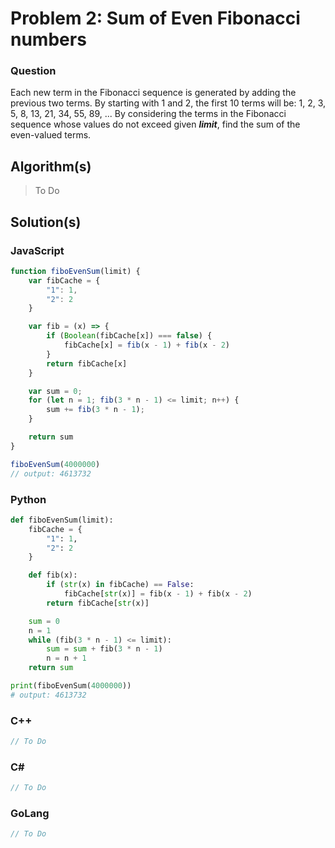 # Problem 2: Sum of Even Fibonacci numbers

### Question
Each new term in the Fibonacci sequence is generated by adding the previous two terms.
By starting with 1 and 2, the first 10 terms will be: 1, 2, 3, 5, 8, 13, 21, 34, 55, 89, ...
By considering the terms in the Fibonacci sequence whose values do not exceed given ***limit***, find the sum of the even-valued terms.

## Algorithm(s)

> To Do

## Solution(s)

### JavaScript
```javascript
function fiboEvenSum(limit) {
    var fibCache = {
        "1": 1,
        "2": 2
    }

    var fib = (x) => {
        if (Boolean(fibCache[x]) === false) {
            fibCache[x] = fib(x - 1) + fib(x - 2)
        }
        return fibCache[x]
    }

    var sum = 0;
    for (let n = 1; fib(3 * n - 1) <= limit; n++) {
        sum += fib(3 * n - 1);
    }

    return sum
}

fiboEvenSum(4000000)
// output: 4613732
```
### Python
```python
def fiboEvenSum(limit):
    fibCache = {
        "1": 1,
        "2": 2
    }

    def fib(x):
        if (str(x) in fibCache) == False:
            fibCache[str(x)] = fib(x - 1) + fib(x - 2)
        return fibCache[str(x)]

    sum = 0
    n = 1
    while (fib(3 * n - 1) <= limit):
        sum = sum + fib(3 * n - 1)
        n = n + 1
    return sum

print(fiboEvenSum(4000000))
# output: 4613732
```
### C++
```cpp
// To Do
```
### C#
```c#
// To Do
```
### GoLang
```go
// To Do
```
